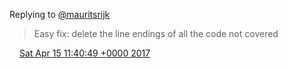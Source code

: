 Replying to [@mauritsrijk](https://twitter.com/mauritsrijk/status/852841109659291652)

> Easy fix: delete the line endings of all the code not covered

<img src="../../media/tweet.ico" width="12" /> [Sat Apr 15 11:40:49 +0000 2017](https://twitter.com/DromerDenker/status/853211504547639296)